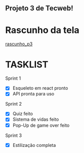 ## Projeto 3 de Tecweb!

# Rascunho da tela
[rascunho_p3](https://github.com/isabellaamorim/p3_tecweb_frontend/assets/92479095/6b233faa-8599-4fa4-8af4-c4c4d74751ae)

# TASKLIST

Sprint 1
- [x] Esqueleto em react pronto
- [x] API pronta para uso

Sprint 2
- [x] Quiz feito
- [x] Sistema de vidas feito 
- [x] Pop-Up de game over feito 

Sprint 3
- [x] Estilização completa
